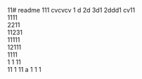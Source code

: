 11# readme 111
cvcvcv
1 d
2d
3d1 
2ddd1 
cv11  
1111  
2211  
11231     
11111        
12111           
1111  
1  1
11    
11
1 
11   a 
1 
1
1
 
